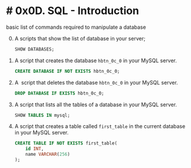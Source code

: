 # # 0x0D. SQL - Introduction

basic list of commands required to manipulate a database

0. A scripts that show the list of database in your server;
   
   ```sql
   SHOW DATABASES;
   ```

1. A script that creates the database `hbtn_0c_0` in your MySQL server.
   
   ```sql
   CREATE DATABASE IF NOT EXISTS hbtn_0c_0;
   ```

2. A  script that deletes the database `hbtn_0c_0` in your MySQL server.
   
   ```sql
   DROP DATABASE IF EXISTS hbtn_0c_0;
   ```

3. A script that lists all the tables of a database in your MySQL server.
   
   ```sql
   SHOW TABLES IN mysql;
   ```

4. A script that creates a table called `first_table` in the current database in your MySQL server.
   
   ```sql
   CREATE TABLE IF NOT EXISTS first_table(
       id INT,
       name VARCHAR(256)
   );
   ```
































